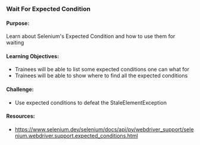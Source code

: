 ### Wait For Expected Condition

#### Purpose:
Learn about Selenium's Expected Condition and how to use them for waiting

#### Learning Objectives:

- Trainees will be able to list some expected conditions one can what for
- Trainees will be able to show where to find all the expected conditions

#### Challenge:
- Use expected conditions to defeat the StaleElementException

#### Resources:
- https://www.selenium.dev/selenium/docs/api/py/webdriver_support/selenium.webdriver.support.expected_conditions.html
